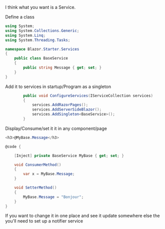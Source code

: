 I think what you want is a Service.  

Define a class 
```csharp
using System;
using System.Collections.Generic;
using System.Linq;
using System.Threading.Tasks;

namespace Blazor.Starter.Services
{
    public class BaseService
    {
        public string Message { get; set; }
    }
}
```

Add it to services in startup/Program as a singleton

```csharp
        public void ConfigureServices(IServiceCollection services)
        {
            services.AddRazorPages();
            services.AddServerSideBlazor();
            services.AddSingleton<BaseService>();
        }
```

Display/Consume/set it it in any component/page

```csharp
<h3>@MyBase.Message</h3>

@code {

    [Inject] private BaseService MyBase { get; set; }

    void ConsumerMethod()
    {
        var x = MyBase.Message;
    }

    void SetterMethod()
    {
        MyBase.Message = "Bonjour";
    }
}
```

If you want to change it in one place and see it update somewhere else the you'll need to set up a notifier service